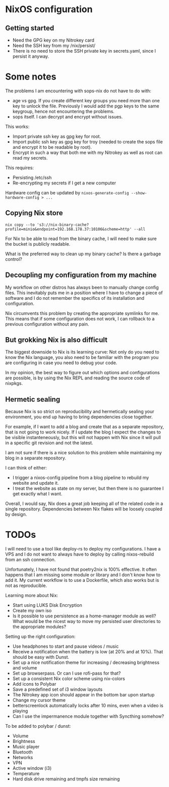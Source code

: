 # NixOS configuration

## Getting started

- Need the GPG key on my Nitrokey card
- Need the SSH key from my /nix/persist/
- There is no need to store the SSH private key in secrets.yaml, since I persist it anyway.

# Some notes

The problems I am encountering with sops-nix do not have to do with:
- age vs gpg. If you create different key groups you need more than one key to unlock the file.
Previously I would add the pgp keys to the same keygroup, hence not encountering the problems.
- sops itself. I can decrypt and encrypt without issues.

This works:
- Import private ssh key as gpg key for root.
- Import public ssh key as gpg key for troy (needed to create the sops file and encrypt it to be readable by root).
- Encrypt in such a way that both me with my Nitrokey as well as root can read my secrets.

This requires:
- Persisting /etc/ssh
- Re-encrypting my secrets if I get a new computer

Hardware config can be updated by `nixos-generate-config --show-hardware-config > ...`

## Copying Nix store

`nix copy --to 's3://nix-binary-cache?profile=minio&endpoint=192.168.178.37:10106&scheme=http' --all`

For Nix to be able to read from the binary cache, I will need to make sure the bucket is publicly readable.

What is the preferred way to clean up my binary cache? Is there a garbage control?

## Decoupling my configuration from my machine

My workflow on other distros has always been to manually change config files. This inevitably puts me in a position where I have to change a piece of software and I do not remember the specifics of its installation and configuration.

Nix circumvents this problem by creating the appropriate symlinks for me. This means that if some configuration does not work, I can rollback to a previous configuration without any pain.

## But grokking Nix is also difficult

The biggest downside to Nix is its learning curve: Not only do you need to know the Nix language, you also need to be familiar with the program you are configuring in case you need to debug your code.

In my opinion, the best way to figure out which options and configurations are possible, is by using the Nix REPL and reading the source code of nixpkgs.

## Hermetic sealing

Because Nix is so strict on reproducibility and hermetically sealing your environment, you end up having to bring dependencies close together.

For example, if I want to add a blog and create that as a separate repository, that is not going to work nicely. If I update the blog I expect the changes to be visible instanteneously, but this will not happen with Nix since it will pull in a specific git revision and not the latest.

I am not sure if there is a nice solution to this problem while maintaining my blog in a separate repository.

I can think of either:
- I trigger a nixos-config pipeline from a blog pipeline to rebuild my website and update it.
- I treat the website as state on my server, but then there is no guarantee I get exactly what I want.

Overall, I would say, Nix does a great job keeping all of the related code in a single repository. Dependencies between Nix flakes will be loosely coupled by design.

# TODOs

I will need to use a tool like deploy-rs to deploy my configurations. I have a VPS and I do not want to always have to deploy by calling nixos-rebuild from an ssh connection.

Unfortunately, I have not found that poetry2nix is 100% effective. It often happens that I am missing some module or library and I don't know how to add it. My current workflow is to use a Dockerfile, which also works but is not as reproducible.

Learning more about Nix:
- Start using LUKS Disk Encryption
- Create my own iso
- Is it possible to use persistence as a home-manager module as well? What would be the nicest way to move my persisted user directories to the appropriate modules?

Setting up the right configuration:
- Use headphones to start and pause videos / music
- Receive a notification when the battery is low (at 20% and at 10%). That should be easy with Dunst.
- Set up a nice notification theme for increasing / decreasing brightness and volume
- Set up browserpass. Or can I use rofi-pass for that?
- Set up a consistent Nix color scheme using nix-colors
- Add icons to Polybar
- Save a predefined set of i3 window layouts
- The Nitrokey app icon should appear in the bottom bar upon startup
- Change my cursor theme
- betterscreenlock automatically locks after 10 mins, even when a video is playing
- Can I use the impermanence module together with Syncthing somehow?

To be added to polybar / dunst:
- Volume
- Brightness
- Music player
- Bluetooth
- Networks
- VPN
- Active window (i3)
- Temperature
- Hard disk drive remaining and tmpfs size remaining
